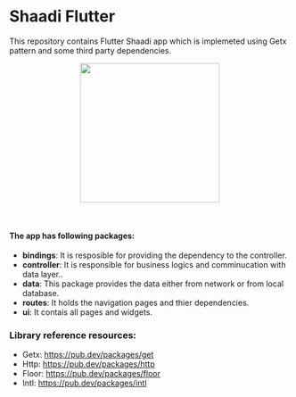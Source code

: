 # Shaadi Flutter
This repository contains Flutter Shaadi app which is implemeted using Getx pattern and some third party dependencies. 

<p align="center">
  <img src="https://drive.google.com/file/d/1jeiQLXjYqFQkVFHxLcy3vcDIEtdTZyDh/view?usp=sharing" width="250">
</p>
<br>

#### The app has following packages:

* **bindings**: It is resposible for providing the dependency to the controller.
* **controller**: It is responsible for business logics and comminucation with data layer..
* **data**: This package provides the data either from network or from local database.
* **routes**: It holds the navigation pages and thier dependencies.
* **ui**: It contais all pages and widgets.

### Library reference resources:
* Getx: https://pub.dev/packages/get
* Http: https://pub.dev/packages/http
* Floor: https://pub.dev/packages/floor
* Intl: https://pub.dev/packages/intl
